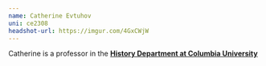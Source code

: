 ```yaml
---
name: Catherine Evtuhov
uni: ce2308
headshot-url: https://imgur.com/4GxCWjW
---
```



Catherine is a professor in the [**History Department at Columbia University**](https://history.columbia.edu/faculty/evtuhov-catherine/)
